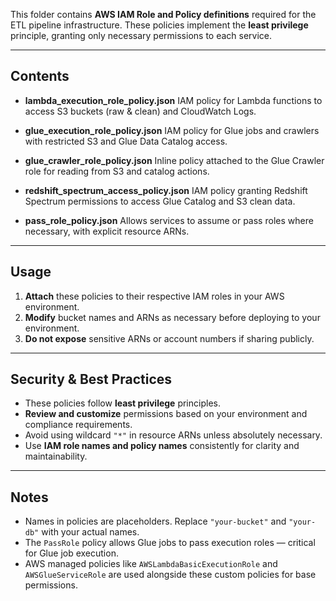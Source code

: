 This folder contains **AWS IAM Role and Policy definitions** required for the ETL pipeline infrastructure. These policies implement the **least privilege** principle, granting only necessary permissions to each service.

---

## Contents

* **lambda\_execution\_role\_policy.json**
  IAM policy for Lambda functions to access S3 buckets (raw & clean) and CloudWatch Logs.

* **glue\_execution\_role\_policy.json**
  IAM policy for Glue jobs and crawlers with restricted S3 and Glue Data Catalog access.

* **glue\_crawler\_role\_policy.json**
  Inline policy attached to the Glue Crawler role for reading from S3 and catalog actions.

* **redshift\_spectrum\_access\_policy.json**
  IAM policy granting Redshift Spectrum permissions to access Glue Catalog and S3 clean data.

* **pass\_role\_policy.json**
  Allows services to assume or pass roles where necessary, with explicit resource ARNs.

---

## Usage

1. **Attach** these policies to their respective IAM roles in your AWS environment.
2. **Modify** bucket names and ARNs as necessary before deploying to your environment.
3. **Do not expose** sensitive ARNs or account numbers if sharing publicly.

---

## Security & Best Practices

* These policies follow **least privilege** principles.
* **Review and customize** permissions based on your environment and compliance requirements.
* Avoid using wildcard `"*"` in resource ARNs unless absolutely necessary.
* Use **IAM role names and policy names** consistently for clarity and maintainability.

---

## Notes

* Names in policies are placeholders. Replace `"your-bucket"` and `"your-db"` with your actual names.
* The `PassRole` policy allows Glue jobs to pass execution roles — critical for Glue job execution.
* AWS managed policies like `AWSLambdaBasicExecutionRole` and `AWSGlueServiceRole` are used alongside these custom policies for base permissions.
